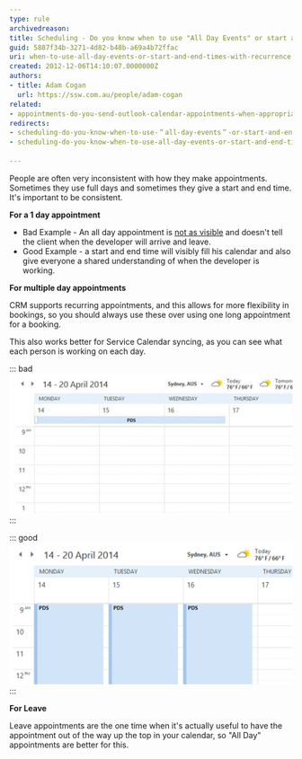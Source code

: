 ```yaml
---
type: rule
archivedreason: 
title: Scheduling - Do you know when to use "All Day Events" or start and end times with recurrence?
guid: 5887f34b-3271-4d82-b48b-a69a4b72ffac
uri: when-to-use-all-day-events-or-start-and-end-times-with-recurrence
created: 2012-12-06T14:10:07.0000000Z
authors:
- title: Adam Cogan
  url: https://ssw.com.au/people/adam-cogan
related:
- appointments-do-you-send-outlook-calendar-appointments-when-appropriate
redirects:
- scheduling-do-you-know-when-to-use-＂all-day-events＂-or-start-and-end-times-with-recurrence
- scheduling-do-you-know-when-to-use-all-day-events-or-start-and-end-times-with-recurrence

---
```


People are often very inconsistent with how they make appointments. Sometimes they use full days and sometimes they give a start and end time. It's important to be consistent.

**For a 1 day appointment**

* Bad Example - An all day appointment is [not as visible](/appointments-do-you-send-outlook-calendar-appointments-when-appropriate) and doesn't tell the client when the developer will arrive and leave.
* Good Example - a start and end time will visibly fill his calendar and also give everyone a shared understanding of when the developer is working.




**For multiple day appointments**

CRM supports recurring appointments, and this allows for more flexibility in bookings, so you should always use these over using one long appointment for a booking.

<!--endintro-->

This also works better for Service Calendar syncing, as you can see what each person is working on each day.


::: bad  
![Figure: Bad Example – If a change is needed on Tuesday’s booking, there will an issue](recurring-appointment-bad.png)  
:::


::: good  
![Figure: Good Example – Easy to alter any individual day as needed](recurring-appointment-good.png)  
:::

**For Leave**

Leave appointments are the one time when it's actually useful to have the appointment out of the way up the top in your calendar, so "All Day" appointments are better for this.
